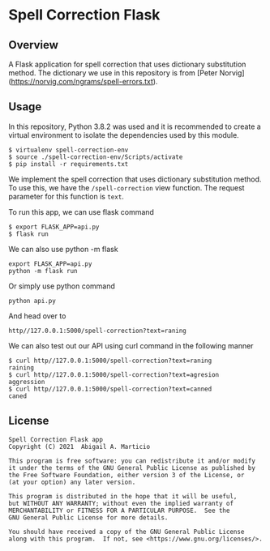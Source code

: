 # Spell Correction Flask

## Overview

A Flask application for spell correction that uses dictionary substitution method. The dictionary we use in this repository is from [Peter Norvig]
(https://norvig.com/ngrams/spell-errors.txt).

## Usage

In this repository, Python 3.8.2 was used and it is recommended to create a virtual environment to isolate the dependencies used by this module.
```
$ virtualenv spell-correction-env
$ source ./spell-correction-env/Scripts/activate
$ pip install -r requirements.txt
```

We implement the spell correction that uses dictionary substitution method. To use this, we have the `/spell-correction` view function. The request parameter for this function is `text`.

To run this app, we can use flask command
```
$ export FLASK_APP=api.py
$ flask run
```

We can also use python -m flask
```
export FLASK_APP=api.py
python -m flask run
```

Or simply use python command
```
python api.py
```

And head over to 
```
http//127.0.0.1:5000/spell-correction?text=raning
```

We can also test out our API using curl command in the following manner
```
$ curl http//127.0.0.1:5000/spell-correction?text=raning
raining
$ curl http//127.0.0.1:5000/spell-correction?text=agresion
aggression
$ curl http//127.0.0.1:5000/spell-correction?text=canned
caned
```

## License

```
Spell Correction Flask app
Copyright (C) 2021  Abigail A. Marticio

This program is free software: you can redistribute it and/or modify
it under the terms of the GNU General Public License as published by
the Free Software Foundation, either version 3 of the License, or
(at your option) any later version.

This program is distributed in the hope that it will be useful,
but WITHOUT ANY WARRANTY; without even the implied warranty of
MERCHANTABILITY or FITNESS FOR A PARTICULAR PURPOSE.  See the
GNU General Public License for more details.

You should have received a copy of the GNU General Public License
along with this program.  If not, see <https://www.gnu.org/licenses/>.
```